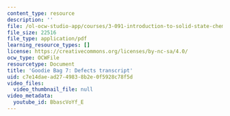 ```yaml
---
content_type: resource
description: ''
file: /ol-ocw-studio-app/courses/3-091-introduction-to-solid-state-chemistry-fall-2018/BbascVoYf_E_transcript.pdf
file_size: 22516
file_type: application/pdf
learning_resource_types: []
license: https://creativecommons.org/licenses/by-nc-sa/4.0/
ocw_type: OCWFile
resourcetype: Document
title: 'Goodie Bag 7: Defects transcript'
uid: c7e14dae-ad27-4983-8b2e-0f5928c78f5d
video_files:
  video_thumbnail_file: null
video_metadata:
  youtube_id: BbascVoYf_E
---
```

